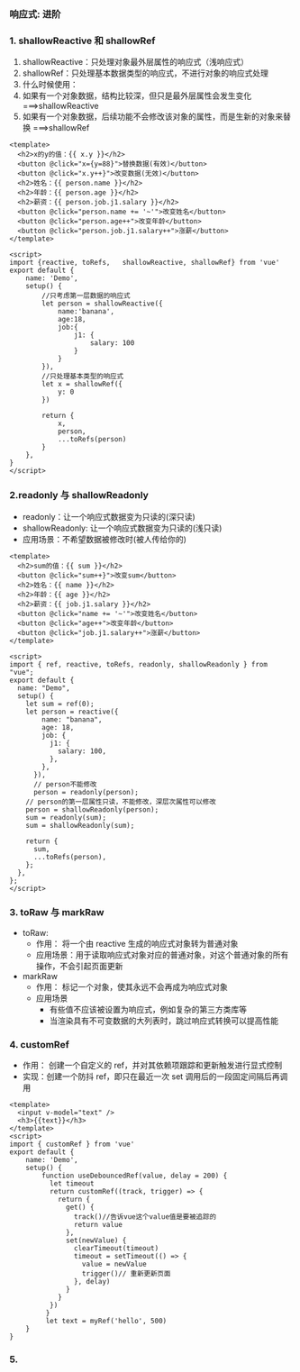 ### 响应式: 进阶

### 1. shallowReactive 和 shallowRef

1. shallowReactive：只处理对象最外层属性的响应式（浅响应式）
2. shallowRef：只处理基本数据类型的响应式，不进行对象的响应式处理
3. 什么时候使用：
4. 如果有一个对象数据，结构比较深，但只是最外层属性会发生变化 ===>shallowReactive
5. 如果有一个对象数据，后续功能不会修改该对象的属性，而是生新的对象来替换 ===>shallowRef

```vue
<template>
  <h2>x的y的值：{{ x.y }}</h2>
  <button @click="x={y=88}">替换数据(有效)</button>
  <button @click="x.y++}">改变数据(无效)</button>
  <h2>姓名：{{ person.name }}</h2>
  <h2>年龄：{{ person.age }}</h2>
  <h2>薪资：{{ person.job.j1.salary }}</h2>
  <button @click="person.name += '~'">改变姓名</button>
  <button @click="person.age++">改变年龄</button>
  <button @click="person.job.j1.salary++">涨薪</button>
</template>

<script>
import {reactive, toRefs,   shallowReactive, shallowRef} from 'vue'
export default {
    name: 'Demo',
    setup() {
        //只考虑第一层数据的响应式
        let person = shallowReactive({
            name:'banana',
            age:18,
            job:{
                j1: {
                    salary: 100
                }
            }
        }),
        //只处理基本类型的响应式
        let x = shallowRef({
            y: 0
        })

        return {
            x,
            person,
            ...toRefs(person)
        }
    },
}
</script>
```

### 2.readonly 与 shallowReadonly

- readonly：让一个响应式数据变为只读的(深只读)
- shallowReadonly: 让一个响应式数据变为只读的(浅只读)
- 应用场景：不希望数据被修改时(被人传给你的)

```vue
<template>
  <h2>sum的值：{{ sum }}</h2>
  <button @click="sum++}">改变sum</button>
  <h2>姓名：{{ name }}</h2>
  <h2>年龄：{{ age }}</h2>
  <h2>薪资：{{ job.j1.salary }}</h2>
  <button @click="name += '~'">改变姓名</button>
  <button @click="age++">改变年龄</button>
  <button @click="job.j1.salary++">涨薪</button>
</template>

<script>
import { ref, reactive, toRefs, readonly, shallowReadonly } from "vue";
export default {
  name: "Demo",
  setup() {
    let sum = ref(0);
    let person = reactive({
        name: "banana",
        age: 18,
        job: {
          j1: {
            salary: 100,
          },
        },
      }),
      // person不能修改
      person = readonly(person);
    // person的第一层属性只读，不能修改，深层次属性可以修改
    person = shallowReadonly(person);
    sum = readonly(sum);
    sum = shallowReadonly(sum);

    return {
      sum,
      ...toRefs(person),
    };
  },
};
</script>
```

### 3. toRaw 与 markRaw

- toRaw:
  - 作用： 将一个由 reactive 生成的响应式对象转为普通对象
  - 应用场景：用于读取响应式对象对应的普通对象，对这个普通对象的所有操作，不会引起页面更新
- markRaw
  - 作用： 标记一个对象，使其永远不会再成为响应式对象
  - 应用场景
    - 有些值不应该被设置为响应式，例如复杂的第三方类库等
    - 当渲染具有不可变数据的大列表时，跳过响应式转换可以提高性能

### 4. customRef

- 作用： 创建一个自定义的 ref，并对其依赖项跟踪和更新触发进行显式控制
- 实现：创建一个防抖 ref，即只在最近一次 set 调用后的一段固定间隔后再调用

```vue
<template>
  <input v-model="text" />
  <h3>{{text}}</h3>
</template>
<script>
import { customRef } from 'vue'
export default {
    name: 'Demo',
    setup() {
        function useDebouncedRef(value, delay = 200) {
          let timeout
          return customRef((track, trigger) => {
            return {
              get() {
                track()//告诉vue这个value值是要被追踪的
                return value
              },
              set(newValue) {
                clearTimeout(timeout)
                timeout = setTimeout(() => {
                  value = newValue
                  trigger()// 重新更新页面
                }, delay)
              }
            }
          })
         }
         let text = myRef('hello', 500)
    }
}
```

### 5.
